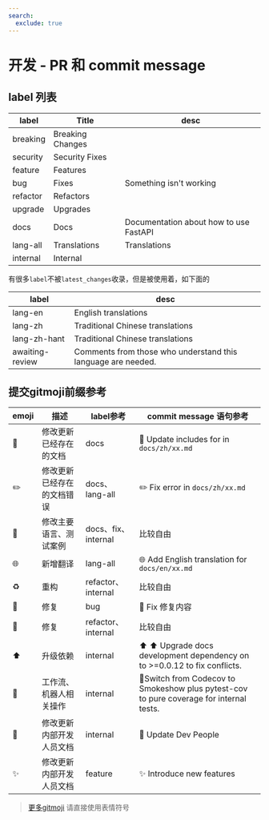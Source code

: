 ```yaml
---
search:
  exclude: true
---
```


# 开发 - PR 和 commit message

## label 列表

| label    | Title            | desc                                   |
|----------|------------------|----------------------------------------|
| breaking | Breaking Changes |                                        |
| security | Security Fixes   |                                        |
| feature  | Features         |                                        |
| bug      | Fixes            | Something isn't working                |
| refactor | Refactors        |                                        |
| upgrade  | Upgrades         |                                        |
| docs     | Docs             | Documentation about how to use FastAPI |
| lang-all | Translations     | Translations                           |
| internal | Internal         |                                        |

有很多`label`不被`latest_changes`收录，但是被使用着，如下面的

| label           | desc                                                         |
|-----------------|--------------------------------------------------------------|
| lang-en         | English translations                                         |
| lang-zh         | Traditional Chinese translations                             |
| lang-zh-hant    | Traditional Chinese translations                             |
| awaiting-review | Comments from those who understand this language are needed. |

## 提交gitmoji前缀参考

| emoji | 描述            | label参考           | commit message 语句参考                                                                     |
|-------|---------------|-------------------|-----------------------------------------------------------------------------------------|
| 📝    | 修改更新已经存在的文档   | docs              | 📝 Update includes for in `docs/zh/xx.md`                                               |
| ✏️    | 修改更新已经存在的文档错误 | docs、lang-all     | ✏️ Fix error in `docs/zh/xx.md`                                                         |
| 🎨    | 修改主要语言、测试案例   | docs、fix、internal | 比较自由                                                                                    |
| 🌐    | 新增翻译          | lang-all          | 🌐 Add English translation for `docs/en/xx.md`                                          |
| ♻️    | 重构            | refactor、internal | 比较自由                                                                                    |
| 🐛    | 修复            | bug               | 🐛 Fix 修复内容                                                                             |
| 🔧    | 修复            | refactor、internal | 比较自由                                                                                    |
| ⬆️    | 升级依赖          | internal          | ⬆️ ⬆ Upgrade docs development dependency on to >=0.0.12 to fix conflicts.               |
| 👷    | 工作流、机器人相关操作   | internal          | 👷Switch from Codecov to Smokeshow plus pytest-cov to pure coverage for internal tests. |
| 👥    | 修改更新内部开发人员文档  | internal          | 👥 Update Dev People                                                                    |
| ✨     | 修改更新内部开发人员文档  | feature           | ✨ Introduce new features                                                                |

> [更多gitmoji](https://gitmoji.dev/) 请直接使用表情符号